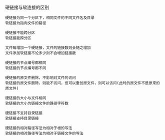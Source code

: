 硬链接与软连接的区别

	硬链接为同一个分区下，相同文件的不同文件名及目录
	软链接为指向文件的路径

	硬链接不能跨分区
	软链接能跨分区

	文件每增加一个硬链接，文件的链接数则会随之增加
	文件添加软链接不论多少则不会增加链接数

	硬链接的节点编号都相同
	软链接的节点编号都不同

	硬链接的原文件删除，不影响对文件的访问
	软链接的原文件删除，则能不访问，但可以重创原文件，则可以访问(此时的原文件不是原来的原文件)

	硬链接的大小与文件相同
	软链接的大小为链接文件的路径字符数

	硬链接不支持目录链接
	软链接支持目录链接

	硬链接的相对路径写法为相对于根的写法
	软链接的相对路径写法为相对于链接文件的写法